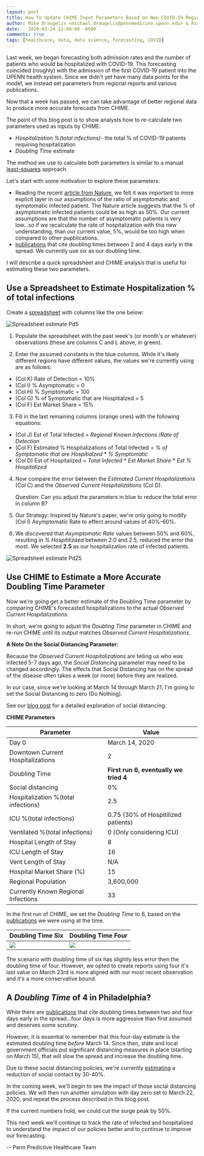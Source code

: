 ```yaml
---
layout: post
title: How To Update CHIME Input Parameters Based on New COVID-19 Regional Observations
author: Mike Draugelis <michael.draugelis@pennmedicine.upenn.edu> & Asaf Hanish <asaf.hanish@pennmedicine.upenn.edu>
date:   2020-03-24 12:00:00 -0500
comments: true
tags: [healthcare, data, data science, forecasting, COVID]
---
```


Last week, we began forecasting both admission rates and the number of patients who *would* be hospitalized with COVID-19.  This forecasting coincided (roughly) with the admission of the first COVID-19 patient into the UPENN health system.  Since we didn't yet have many data points for the model, we instead set parameters from regional reports and various publications.  

Now that a week has passed, we can take advantage of better regional data to produce more accurate forecasts from CHIME.

The point of this blog post is to show analysts how to re-calculate two parameters used as inputs by CHIME: 

 -  _Hospitalization %(total infections)_- the total % of COVID-19 patients requiring hospitalization
  - _Doubling Time_ estimate

The method we use to calculate both parameters is similar to a manual [least-squares](https://en.wikipedia.org/wiki/Least_squares) approach. 

Let's start with some motivation to explore these parameters:
* Reading the recent [article from Nature](https://www.nature.com/articles/d41586-020-00822-x), we felt it was important to more explicit layer in our assumptions of the ratio of asymptomatic and symptomatic infected patient.  The Nature article suggests that the % of asymptomatic infected patients could be as high as 50%.  Our current assumptions are that the number of asymptomatic patients is very low...so if we recalculate the rate of hospitalization with this new understanding, than our current value, 5%, would be too high when compared to other pupblications. 
* [publications](https://arxiv.org/pdf/2003.06418.pdf) that cite doubling times between 2 and 4 days early in the spread.  We currently use six as our doubling time.

I will describe a quick spreadsheet and CHIME analysis that is useful for estimating these two parameters.

Use a Spreadsheet to Estimate Hospitalization % of total infections
--------
Create a [spreadsheet](https://docs.google.com/spreadsheets/d/1GZpXQbm4gi5YZKI3-p7lvlJ1JcBIwyPPyUm1dJKuIE4/edit?usp=sharing) with columns like the one below:

![Spreadsheet estimate Pd5](https://i.ibb.co/RvLxgd4/spreadsheet-hop5.png)


1) Populate the spreadsheet with the past week's (or month's or whatever) observations (these are columns C and L above, in green).

2) Enter the assumed constants in the blue columns.  While it's likely different regions have different values, the values we're currently using are as follows: 
* (Col K) Rate of Detection = 10%
* (Col I) % Asymptomatic = 0
* (Col H) % Symptomatic = 100
* (Col G) % of Symptomatic that are Hospitialzed = 5
* (Col F) Est Market Share = 15%

3) Fill in the last remaining columns (orange ones) with the following equations: 
* (Col J) Est of Total Infected = _Regional Known Infections_ /_Rate of Detection_
* (Col F) Estimated % Hospitalizations of Total Infected = _% of Symptomatic that are Hospitialzed_ * _% Symptomatic_
* (Col D) Est of Hospitalized = _Total Infected_ * _Est Market Share_ * _Est % Hospitalized_

4) Now compare the error between the _Estimated Current Hospitalizations_ (Col C) and the _Observed Current Hospitalizations_ (Col D). 

    Question: Can you adjust the parameters in blue to reduce the total error in column B?

5) Our Strategy:  Inspired by Nature's paper, we're only going to modify (Col I) Asymptomatic Rate to effect around values of 40%-60%.

6) We discovered that _Asymptomatic Rate_ values between 50% and 60%, resulting in _% Hospitilizaed_ between 2.0 and 2.5, reduced the error the most.  We selected **2.5** as our hospitalization rate of infected patients. 

![Spreadsheet estimate Pd25](https://i.ibb.co/VYcDD8f/spreadsheet-hosp2-5.png)


Use CHIME to Estimate a More Accurate Doubling Time Parameter
-------

Now we're going get a better estimate of the Doubling Time parameter by comparing CHIME's forecasted hospitalizations to the actual  _Observed Current Hospitalizations_.

In short, we're going to adjust the _Doubling Time_ parameter in CHIME and re-run CHIME until its output matches _Observed Current Hospitalizations_.

**A Note On the Social Distancing Parameter:**

Because the _Observed Current Hospitalizations_ are telling us who was infected 5-7 days ago, the _Social Distancing_ parameter may need to be changed accordingly.  The effects that Social Distancing has on the spread of the disease often takes a week (or more) before they are realized.

In our case, since we're looking at March 14 through March 21, I'm going to set the Social Distancing to zero (Do Nothing).  

See our [blog post](http://predictivehealthcare.pennmedicine.org/2020/03/18/compare-chime.html) for a detailed exploration of social distancing.

**CHIME Parameters**

| Parameter | Value  |
|--|--|
| Day 0 | March 14, 2020 |
| Downtown Current Hospitalizations | 2 |
| Doubling Time | **First run 6, eventually we tried 4** |
| Social distancing | 0% |
| Hospitalization %(total infections) | 2.5 |
| ICU %(total infections) | 0.75 (30% of Hospitilized patients) |
| Ventilated %(total infections) | 0 (Only considering ICU)|
| Hospital Length of Stay | 8 |
| ICU Length of Stay| 16 |
| Vent Length of Stay | N/A |
| Hospital Market Share (%)| 15 |
| Regional Population | 3,600,000 |
| Currently Known Regional Infections | 33 |


In the first run of CHIME, we set the _Doubling Time_ to 6, based on the [publications](https://www.ncbi.nlm.nih.gov/pubmed/32007643) we were using at the time.  

| Doubling Time Six | Doubling Time Four  | 
|--|--|
| ![](https://i.ibb.co/rmxgwqw/doubling6.png) | ![](https://i.ibb.co/BcwKhms/doubling4.png) |

The scenario with doubling time of six has slightly less error then the doubling time of four.  However, we opted to create reports using four it's last value on March 23rd is more aligned with our most recent observation and it's a more conservative bound.


A _Doubling Time_ of 4 in Philadelphia?
--------
While there are [publications](https://arxiv.org/pdf/2003.06418.pdf) that cite doubling times between two and four days early in the spread...four days is more aggressive than first assumed and deserves some scrutiny.

However, it is essential to remember that this four-day estimate is the estimated doubling time *before* March 14.  Since then, state and local government officials put significant distancing measures in place (starting on March 15), that will slow the spread and increase the doubling time.

Due to these social distancing policies, we're currently [estimating](http://predictivehealthcare.pennmedicine.org/2020/03/18/compare-chime.html) a reduction of social contact by 30-40%.  

In the coming week, we'll begin to see the impact of those social distancing policies.  We will then run another simulation with day zero set to March 22, 2020, and repeat the process described in this blog post.

If the current numbers hold, we could cut the surge peak by 50%.

This next week we'll continue to track the rate of infected and hospitalized to understand the impact of our policies better and to continue to improve our forecasting.

-- Penn Predictive Healthcare Team
